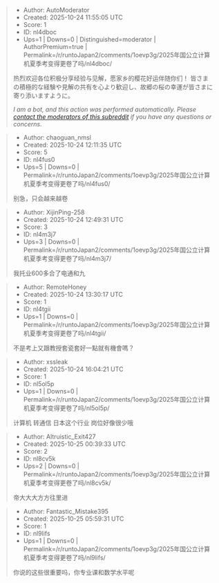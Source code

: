 > - Author: AutoModerator
> - Created: 2025-10-24 11:55:05 UTC
> - Score: 1
> - ID: nl4dboc
> - Ups=1 | Downs=0 | Distinguished=moderator | AuthorPremium=true | Permalink=/r/runtoJapan2/comments/1oevp3g/2025年国公立计算机夏季考变得更卷了吗/nl4dboc/
>
> 热烈欢迎各位积极分享经验与见解，愿家乡的樱花好运伴随你们！
> 皆さまの積極的な経験や見解の共有を心より歓迎し、故郷の桜の幸運が皆さまに寄り添いますように。
> 
> *I am a bot, and this action was performed automatically. Please [contact the moderators of this subreddit](/message/compose/?to=/r/runtoJapan2) if you have any questions or concerns.*

> - Author: chaoguan_nmsl
> - Created: 2025-10-24 12:11:35 UTC
> - Score: 5
> - ID: nl4fus0
> - Ups=5 | Downs=0 | Permalink=/r/runtoJapan2/comments/1oevp3g/2025年国公立计算机夏季考变得更卷了吗/nl4fus0/
>
> 别急，只会越来越卷

> - Author: XijinPing-258
> - Created: 2025-10-24 12:49:31 UTC
> - Score: 3
> - ID: nl4m3j7
> - Ups=3 | Downs=0 | Permalink=/r/runtoJapan2/comments/1oevp3g/2025年国公立计算机夏季考变得更卷了吗/nl4m3j7/
>
> 我托业600多合了电通和九

> - Author: RemoteHoney
> - Created: 2025-10-24 13:30:17 UTC
> - Score: 1
> - ID: nl4tgii
> - Ups=1 | Downs=0 | Permalink=/r/runtoJapan2/comments/1oevp3g/2025年国公立计算机夏季考变得更卷了吗/nl4tgii/
>
> 不是考上又跟教授套瓷套好一點就有機會嗎？

> - Author: xssleak
> - Created: 2025-10-24 16:04:21 UTC
> - Score: 1
> - ID: nl5ol5p
> - Ups=1 | Downs=0 | Permalink=/r/runtoJapan2/comments/1oevp3g/2025年国公立计算机夏季考变得更卷了吗/nl5ol5p/
>
> 计算机 转通信 日本这个行业 岗位好像很少哦

> - Author: Altruistic_Exit427
> - Created: 2025-10-25 00:39:33 UTC
> - Score: 2
> - ID: nl8cv5k
> - Ups=2 | Downs=0 | Permalink=/r/runtoJapan2/comments/1oevp3g/2025年国公立计算机夏季考变得更卷了吗/nl8cv5k/
>
> 帝大大大方方往里进

> - Author: Fantastic_Mistake395
> - Created: 2025-10-25 05:59:31 UTC
> - Score: 1
> - ID: nl9lifs
> - Ups=1 | Downs=0 | Permalink=/r/runtoJapan2/comments/1oevp3g/2025年国公立计算机夏季考变得更卷了吗/nl9lifs/
>
> 你说的这些很重要吗，你专业课和数学水平呢
